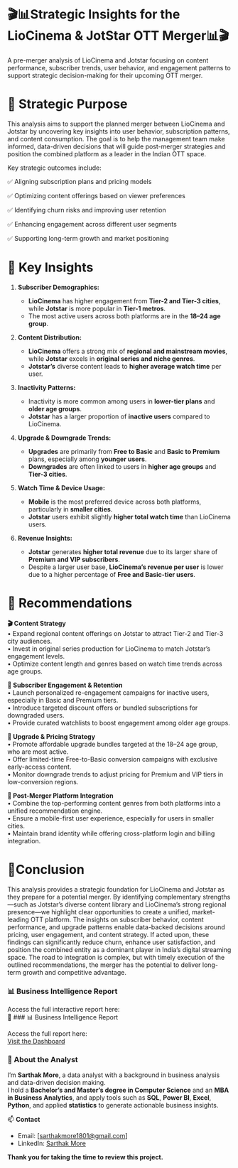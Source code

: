 # 🎬📊Strategic Insights for the LioCinema & JotStar OTT Merger📊🎬
A pre-merger analysis of LioCinema and Jotstar focusing on content performance, subscriber trends, user behavior, and engagement patterns to support strategic decision-making for their upcoming OTT merger.

# 🎯 Strategic Purpose

This analysis aims to support the planned merger between LioCinema and Jotstar by uncovering key insights into user behavior, subscription patterns, and content consumption. The goal is to help the management team make informed, data-driven decisions that will guide post-merger strategies and position the combined platform as a leader in the Indian OTT space.

Key strategic outcomes include:

✅ Aligning subscription plans and pricing models

✅ Optimizing content offerings based on viewer preferences

✅ Identifying churn risks and improving user retention

✅ Enhancing engagement across different user segments

✅ Supporting long-term growth and market positioning

# 🧠 Key Insights
1. **Subscriber Demographics:**
   - **LioCinema** has higher engagement from **Tier-2 and Tier-3 cities**, while **Jotstar** is more popular in **Tier-1 metros**.
   - The most active users across both platforms are in the **18–24 age group**.

2. **Content Distribution:**
   - **LioCinema** offers a strong mix of **regional and mainstream movies**, while **Jotstar** excels in **original series and niche genres**.
   - **Jotstar’s** diverse content leads to **higher average watch time** per user.

3. **Inactivity Patterns:**
   - Inactivity is more common among users in **lower-tier plans** and **older age groups**.
   - **Jotstar** has a larger proportion of **inactive users** compared to LioCinema.

4. **Upgrade & Downgrade Trends:**
   - **Upgrades** are primarily from **Free to Basic** and **Basic to Premium** plans, especially among **younger users**.
   - **Downgrades** are often linked to users in **higher age groups** and **Tier-3 cities**.

5. **Watch Time & Device Usage:**
   - **Mobile** is the most preferred device across both platforms, particularly in **smaller cities**.
   - **Jotstar** users exhibit slightly **higher total watch time** than LioCinema users.

6. **Revenue Insights:**
   - **Jotstar** generates **higher total revenue** due to its larger share of **Premium and VIP subscribers**.
   - Despite a larger user base, **LioCinema’s revenue per user** is lower due to a higher percentage of **Free and Basic-tier users**.

# 📌 Recommendations

**🎬 Content Strategy**  
• Expand regional content offerings on Jotstar to attract Tier-2 and Tier-3 city audiences.  
• Invest in original series production for LioCinema to match Jotstar’s engagement levels.  
• Optimize content length and genres based on watch time trends across age groups.

**👥 Subscriber Engagement & Retention**  
• Launch personalized re-engagement campaigns for inactive users, especially in Basic and Premium tiers.  
• Introduce targeted discount offers or bundled subscriptions for downgraded users.  
• Provide curated watchlists to boost engagement among older age groups.

**🔼 Upgrade & Pricing Strategy**  
• Promote affordable upgrade bundles targeted at the 18–24 age group, who are most active.  
• Offer limited-time Free-to-Basic conversion campaigns with exclusive early-access content.  
• Monitor downgrade trends to adjust pricing for Premium and VIP tiers in low-conversion regions.

**🔧 Post-Merger Platform Integration**  
• Combine the top-performing content genres from both platforms into a unified recommendation engine.  
• Ensure a mobile-first user experience, especially for users in smaller cities.  
• Maintain brand identity while offering cross-platform login and billing integration.


# 📍Conclusion
This analysis provides a strategic foundation for LioCinema and Jotstar as they prepare for a potential merger. By identifying complementary strengths—such as Jotstar’s diverse content library and LioCinema’s strong regional presence—we highlight clear opportunities to create a unified, market-leading OTT platform.
The insights on subscriber behavior, content performance, and upgrade patterns enable data-backed decisions around pricing, user engagement, and content strategy. If acted upon, these findings can significantly reduce churn, enhance user satisfaction, and position the combined entity as a dominant player in India’s digital streaming space.
The road to integration is complex, but with timely execution of the outlined recommendations, the merger has the potential to deliver long-term growth and competitive advantage.

### 📊 Business Intelligence Report

Access the full interactive report here:  
🔗 ### 📊 Business Intelligence Report

Access the full report here:  
[Visit the Dashboard](https://app.powerbi.com/view?r=eyJrIjoiMzcyYmI5YWQtN2UwNC00MmRiLTlmODktZjdhYTA2NWUwOGNhIiwidCI6ImM2ZTU0OWIzLTVmNDUtNDAzMi1hYWU5LWQ0MjQ0ZGM1YjJjNCJ9&pageName=7fbb5c63bfb6a096e31d)

### 👤 About the Analyst

I’m **Sarthak More**, a data analyst with a background in business analysis and data-driven decision making.  
I hold a **Bachelor’s and Master’s degree in Computer Science** and an **MBA in Business Analytics**, and apply tools such as **SQL**, **Power BI**, **Excel**, **Python**, and applied **statistics** to generate actionable business insights.

📫 **Contact**  
- Email: [sarthakmore1801@gmail.com]  
- LinkedIn: [Sarthak More](https://www.linkedin.com/in/sarthak-more-8812b6213/)

  

**Thank you for taking the time to review this project.**
